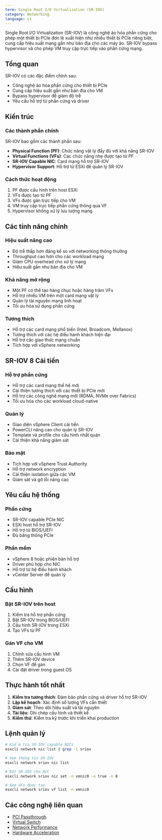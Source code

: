 ```yaml
---
term: Single Root I/O Virtualization (SR-IOV)
category: Networking
language: vi
---
```


Single Root I/O Virtualization (SR-IOV) là công nghệ ảo hóa phần cứng cho phép một thiết bị PCIe đơn lẻ xuất hiện như nhiều thiết bị PCIe riêng biệt, cung cấp hiệu suất mạng gần như bản địa cho các máy ảo. SR-IOV bypass hypervisor và cho phép VM truy cập trực tiếp vào phần cứng mạng.

## Tổng quan

SR-IOV có các đặc điểm chính sau:
- Công nghệ ảo hóa phần cứng cho thiết bị PCIe
- Cung cấp hiệu suất gần như bản địa cho VM
- Bypass hypervisor để giảm độ trễ
- Yêu cầu hỗ trợ từ phần cứng và driver

## Kiến trúc

### Các thành phần chính
SR-IOV bao gồm các thành phần sau:
- **Physical Function (PF)**: Chức năng vật lý đầy đủ với khả năng SR-IOV
- **Virtual Functions (VFs)**: Các chức năng nhẹ được tạo từ PF
- **SR-IOV Capable NIC**: Card mạng hỗ trợ SR-IOV
- **Hypervisor Support**: Hỗ trợ từ ESXi để quản lý SR-IOV

### Cách thức hoạt động
1. PF được cấu hình trên host ESXi
2. VFs được tạo từ PF
3. VFs được gán trực tiếp cho VM
4. VM truy cập trực tiếp phần cứng thông qua VF
5. Hypervisor không xử lý lưu lượng mạng

## Các tính năng chính

### Hiệu suất nâng cao
- Độ trễ thấp hơn đáng kể so với networking thông thường
- Throughput cao hơn cho các workload mạng
- Giảm CPU overhead cho xử lý mạng
- Hiệu suất gần như bản địa cho VM

### Khả năng mở rộng
- Một PF có thể tạo hàng chục hoặc hàng trăm VFs
- Hỗ trợ nhiều VM trên một card mạng vật lý
- Quản lý tài nguyên mạng linh hoạt
- Tối ưu hóa sử dụng phần cứng

### Tương thích
- Hỗ trợ các card mạng phổ biến (Intel, Broadcom, Mellanox)
- Tương thích với các hệ điều hành khách hiện đại
- Hỗ trợ các giao thức mạng chuẩn
- Tích hợp với vSphere networking

## SR-IOV 8 Cải tiến

### Hỗ trợ phần cứng
- Hỗ trợ các card mạng thế hệ mới
- Cải thiện tương thích với các thiết bị PCIe mới
- Hỗ trợ các công nghệ mạng mới (RDMA, NVMe over Fabrics)
- Tối ưu hóa cho các workload cloud-native

### Quản lý
- Giao diện vSphere Client cải tiến
- PowerCLI nâng cao cho quản lý SR-IOV
- Template và profile cho cấu hình nhất quán
- Cải thiện khả năng giám sát

### Bảo mật
- Tích hợp với vSphere Trust Authority
- Hỗ trợ network encryption
- Cải thiện isolation giữa các VM
- Giám sát và gỡ lỗi nâng cao

## Yêu cầu hệ thống

### Phần cứng
- SR-IOV capable PCIe NIC
- ESXi host hỗ trợ SR-IOV
- Hỗ trợ từ BIOS/UEFI
- Đủ băng thông PCIe

### Phần mềm
- vSphere 8 hoặc phiên bản hỗ trợ
- Driver phù hợp cho NIC
- Hỗ trợ từ hệ điều hành khách
- vCenter Server để quản lý

## Cấu hình

### Bật SR-IOV trên host
1. Kiểm tra hỗ trợ phần cứng
2. Bật SR-IOV trong BIOS/UEFI
3. Cấu hình SR-IOV trong ESXi
4. Tạo VFs từ PF

### Gán VF cho VM
1. Chỉnh sửa cấu hình VM
2. Thêm SR-IOV device
3. Chọn VF để gán
4. Cài đặt driver trong guest OS

## Thực hành tốt nhất

1. **Kiểm tra tương thích**: Đảm bảo phần cứng và driver hỗ trợ SR-IOV
2. **Lập kế hoạch**: Xác định số lượng VFs cần thiết
3. **Giám sát**: Theo dõi hiệu suất và tài nguyên
4. **Tài liệu**: Ghi chép cấu hình và thiết kế
5. **Kiểm thử**: Kiểm tra kỹ trước khi triển khai production

## Lệnh quản lý

```bash
# Kiểm tra SR-IOV capable NICs
esxcli network nic list | grep -i sriov

# Xem thông tin SR-IOV
esxcli network sriov nic list

# Bật SR-IOV cho NIC
esxcli network sriov nic set -n vmnic0 -e true -n 8

# Xem VFs được tạo
esxcli network sriov vf list -n vmnic0
```

## Các công nghệ liên quan

- [PCI Passthrough](/glossary/term/pci-passthrough)
- [Virtual Switch](/glossary/term/virtual-switch.md)
- [Network Performance](/glossary/term/network-performance)
- [Hardware Acceleration](/glossary/term/hardware-acceleration)